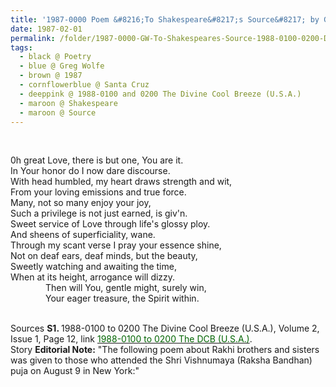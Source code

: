 ```yaml
---
title: '1987-0000 Poem &#8216;To Shakespeare&#8217;s Source&#8217; by Greg Wolfe, Santa Cruz from the 1988-0100 and 0200 The Divine Cool Breeze (U.S.A.), Volume 2, Issue 1, Page 12'
date: 1987-02-01
permalink: /folder/1987-0000-GW-To-Shakespeares-Source-1988-0100-0200-DCB-USA-P12
tags:
  - black @ Poetry
  - blue @ Greg Wolfe
  - brown @ 1987
  - cornflowerblue @ Santa Cruz
  - deeppink @ 1988-0100 and 0200 The Divine Cool Breeze (U.S.A.)
  - maroon @ Shakespeare
  - maroon @ Source
---
```


<br>

<p>
0h great Love, there is but one, You are it.<br>
In Your honor do I now dare discourse.<br>
With head humbled, my heart draws strength and wit,<br>
From your loving emissions and true force.<br>
Many, not so many enjoy your joy,<br>
Such a privilege is not just earned, is giv'n.<br>
Sweet service of Love through life's glossy ploy.<br>
And sheens of superficiality, wane.<br>
Through my scant verse I pray your essence shine,<br>
Not on deaf ears, deaf minds, but the beauty,<br>
Sweetly watching and awaiting the time,<br>
When at its height, arrogance will dizzy.<br>
&emsp;&emsp;&emsp;&emsp;Then will You, gentle might, surely win,<br>
&emsp;&emsp;&emsp;&emsp;Your eager treasure, the Spirit within.
</p>

<br>

<wave-list>
<list-title color="DarkSeaGreen" width="40">Sources</list-title>
  <list-item color="BlanchedAlmond"  width="280"><b>S1. </b> 1988-0100 to 0200 The Divine Cool Breeze (U.S.A.), Volume 2, Issue 1, Page 12, link <a href="https://b286c762-1c9b-468d-afbf-9f039b298299.usrfiles.com/ugd/b286c7_2ca603607a4445ee81cfa1b6fed71273.pdf"><font color="DarkGreen">1988-0100 to 0200 The DCB (U.S.A.)</font></a>.</list-item>
</wave-list>

<br>

<wave-list>
<list-title color="DarkSeaGreen" width="25">Story</list-title>
  <list-item color="BlanchedAlmond"  width="280"><b>Editorial Note:</b> "The following poem about Rakhi brothers and sisters was given to those who attended the Shri Vishnumaya (Raksha Bandhan) puja on August 9 in New York:"</list-item>
</wave-list>